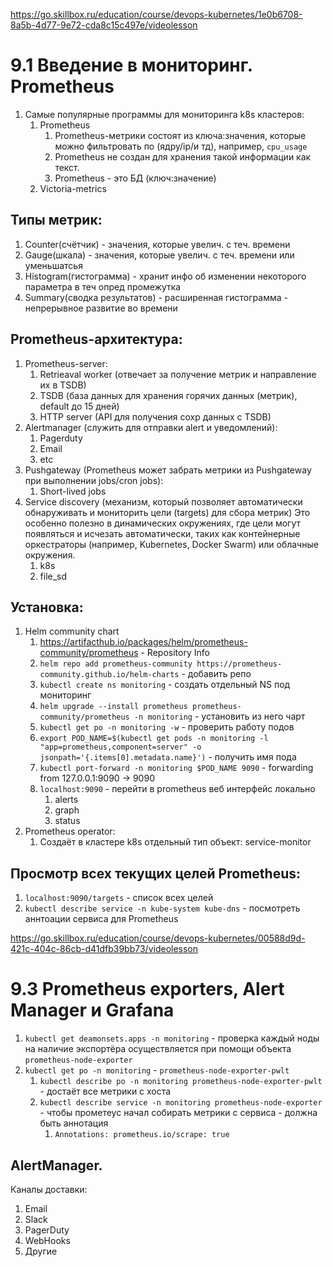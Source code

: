 https://go.skillbox.ru/education/course/devops-kubernetes/1e0b6708-8a5b-4d77-9e72-cda8c15c497e/videolesson

# 9.1 Введение в мониторинг. Prometheus

1. Самые популярные программы для мониторинга k8s кластеров:
    1. Prometheus
        1. Prometheus-метрики состоят из ключа:значения, которые можно фильтровать по (ядру/ip/и тд), например, `cpu_usage`
        2. Prometheus не создан для хранения такой информации как текст.
        3. Prometheus - это БД (ключ:значение)
    2. Victoria-metrics

## Типы метрик:
1. Counter(счётчик) - значения, которые увелич. с теч. времени
2. Gauge(шкала) - значения, которые увелич. с теч. времени или уменьшатсья 
3. Histogram(гистограмма) - хранит инфо об изменении некоторого параметра в теч опред промежутка
4. Summary(сводка результатов) - расширенная гистограмма - непрерывное развитие во времени


## Prometheus-архитектура:
1. Prometheus-server:
    1. Retrieaval worker (отвечает за получение метрик и направление их в TSDB)
    2. TSDB (база данных для хранения горячих данных (метрик), default до 15 дней)
    3. HTTP server (API для получения сохр данных с TSDB)
2. Alertmanager (служить для отправки alert и уведомлений):
    1. Pagerduty
    2. Email
    3. etc
3. Pushgateway (Prometheus может забрать метрики из Pushgateway при выполнении jobs/cron jobs):
    1. Short-lived jobs
4. Service discovery (механизм, который позволяет автоматически обнаруживать и мониторить цели (targets) для сбора метрик)
    Это особенно полезно в динамических окружениях, где цели могут появляться и исчезать автоматически, таких как контейнерные оркестраторы (например, Kubernetes, Docker Swarm) или облачные окружения.
    1. k8s
    2. file_sd


## Установка:
1. Helm community chart
    1. https://artifacthub.io/packages/helm/prometheus-community/prometheus - Repository Info
    2. `helm repo add prometheus-community https://prometheus-community.github.io/helm-charts` - добавить репо
    3. `kubectl create ns monitoring` - создать отдельный NS под мониторинг
    4. `helm upgrade --install prometheus prometheus-community/prometheus -n monitoring` - установить из него чарт
    5. `kubectl get po -n monitoring -w` - проверить работу подов
    6. `export POD_NAME=$(kubectl get pods -n monitoring -l "app=prometheus,component=server" -o jsonpath='{.items[0].metadata.name}')` - получить имя пода
    7. `kubectl port-forward -n monitoring $POD_NAME 9090` - forwarding from 127.0.0.1:9090 -> 9090
    8. `localhost:9090` - перейти в prometheus веб интерфейс локально
        1. alerts
        2. graph
        3. status
2. Prometheus operator:
    1. Создаёт в кластере k8s отдельный тип объект: service-monitor 

## Просмотр всех текущих целей Prometheus:

1. `localhost:9090/targets` - список всех целей
2. `kubectl describe service -n kube-system kube-dns` - посмотреть аннтоации сервиса для Prometheus



https://go.skillbox.ru/education/course/devops-kubernetes/00588d9d-421c-404c-86cb-d41dfb39bb73/videolesson

# 9.3 Prometheus exporters, Alert Manager и Grafana

1. `kubectl get deamonsets.apps -n monitoring` - проверка каждый ноды на наличие экспортёра осуществляется при помощи объекта `prometheus-node-exporter`
2. `kubectl get po -n monitoring` - `prometheus-node-exporter-pwlt`
    1. `kubectl describe po -n monitoring prometheus-node-exporter-pwlt` - достаёт все метрики с хоста
    2. `kubectl describe service -n monitoring prometheus-node-exporter` - чтобы прометеус начал собирать метрики с сервиса - должна быть аннотация
        1. `Annotations: prometheus.io/scrape: true`

## AlertManager.
Каналы доставки:

1. Email
2. Slack
3. PagerDuty
4. WebHooks
5. Другие


